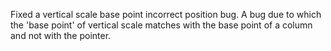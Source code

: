 Fixed a vertical scale base point incorrect position bug.
A bug due to which the 'base point' of vertical scale
matches with the base point of a column and not with the pointer.